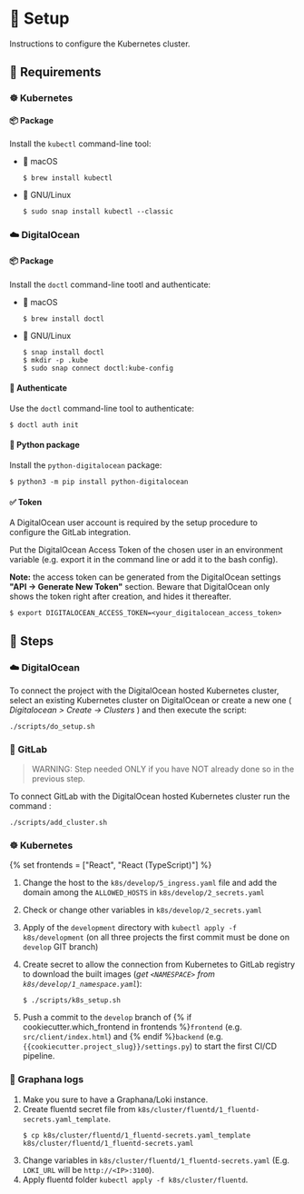 # 🚚 Setup

Instructions to configure the Kubernetes cluster.

## 🧩 Requirements

### ☸️ Kubernetes

#### 📦 Package

Install the `kubectl` command-line tool:

- 🍏 macOS

  ```console
  $ brew install kubectl
  ```

- 🐧 GNU/Linux

  ```console
  $ sudo snap install kubectl --classic
  ```

### ☁️ DigitalOcean

#### 📦 Package

Install the `doctl` command-line tootl and authenticate:

- 🍏 macOS

  ```console
  $ brew install doctl
  ```

- 🐧 GNU/Linux

  ```console
  $ snap install doctl
  $ mkdir -p .kube
  $ sudo snap connect doctl:kube-config
  ```

#### 🔑 Authenticate

Use the `doctl` command-line tool to authenticate:

```console
$ doctl auth init
```

#### 🐍 Python package

Install the `python-digitalocean` package:

```console
$ python3 -m pip install python-digitalocean
```

#### ✅ Token

A DigitalOcean user account is required by the setup procedure to configure the GitLab integration.

Put the DigitalOcean Access Token of the chosen user in an environment variable (e.g. export it in the command line or add it to the bash config).

**Note:** the access token can be generated from the DigitalOcean settings **"API -> Generate New Token"** section.
Beware that DigitalOcean only shows the token right after creation, and hides it thereafter.

```console
$ export DIGITALOCEAN_ACCESS_TOKEN=<your_digitalocean_access_token>
```

## 👣 Steps

### ☁️ DigitalOcean

To connect the project with the DigitalOcean hosted Kubernetes cluster, select an existing Kubernetes cluster on DigitalOcean or create a new one ( *Digitalocean > Create -> Clusters* ) and then execute the script:

```console
./scripts/do_setup.sh
```

### 🦝 GitLab

> WARNING: Step needed ONLY if you have NOT already done so in the previous step.

To connect GitLab with the DigitalOcean hosted Kubernetes cluster run the command :

```console
./scripts/add_cluster.sh
```

### ☸️ Kubernetes
{% set frontends = ["React", "React (TypeScript)"] %}
1. Change the host to the `k8s/develop/5_ingress.yaml` file and add the domain among the `ALLOWED_HOSTS` in `k8s/develop/2_secrets.yaml`
2. Check or change other variables in `k8s/develop/2_secrets.yaml`
3. Apply of the `development` directory with `kubectl apply -f k8s/development` (on all three projects the first commit must be done on `develop` GIT branch)
4. Create secret to allow the connection from Kubernetes to GitLab registry to download the built images (*get `<NAMESPACE>` from `k8s/develop/1_namespace.yaml`*):

    ```console
    $ ./scripts/k8s_setup.sh
    ```
5. Push a commit to the `develop` branch of {% if cookiecutter.which_frontend in frontends %}`frontend` (e.g. `src/client/index.html`) and {% endif %}`backend` (e.g. `{{cookiecutter.project_slug}}/settings.py`) to start the first CI/CD pipeline.

### 📃 Graphana logs
1. Make you sure to have a Graphana/Loki instance.
2. Create fluentd secret file from `k8s/cluster/fluentd/1_fluentd-secrets.yaml_template`.
    ```console
    $ cp k8s/cluster/fluentd/1_fluentd-secrets.yaml_template k8s/cluster/fluentd/1_fluentd-secrets.yaml
    ```
3. Change variables in `k8s/cluster/fluentd/1_fluentd-secrets.yaml` (E.g. `LOKI_URL` will be `http://<IP>:3100`).
4. Apply fluentd folder `kubectl apply -f k8s/cluster/fluentd`.
